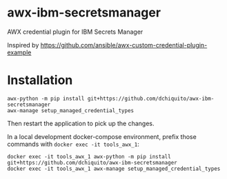 # awx-ibm-secretsmanager
AWX credential plugin for IBM Secrets Manager

Inspired by https://github.com/ansible/awx-custom-credential-plugin-example

# Installation

```
awx-python -m pip install git+https://github.com/dchiquito/awx-ibm-secretsmanager
awx-manage setup_managed_credential_types
```

Then restart the application to pick up the changes.

In a local development docker-compose environment, prefix those commands with `docker exec -it tools_awx_1`:

```
docker exec -it tools_awx_1 awx-python -m pip install git+https://github.com/dchiquito/awx-ibm-secretsmanager
docker exec -it tools_awx_1 awx-manage setup_managed_credential_types
```


